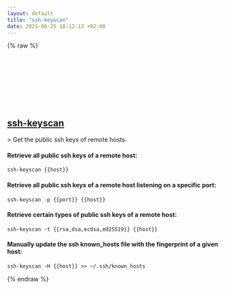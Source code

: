 ```yaml
---
layout: default
title: "ssh-keyscan"
date: 2021-06-25 18:12:13 +02:00
---
```

{% raw %}
<h2 id="ssh-keyscan">
  <a href="/en/common/ssh-keyscan.html">ssh-keyscan</a> <a href="#ssh-keyscan"><svg class="icon">
    <use href="/assets/images/unicode_sprite.svg#link" />
  </svg></a>
</h2>
> Get the public ssh keys of remote hosts.

#### Retrieve all public ssh keys of a remote host:
```shell
ssh-keyscan {{host}}
```
#### Retrieve all public ssh keys of a remote host listening on a specific port:
```shell
ssh-keyscan -p {{port}} {{host}}
```
#### Retrieve certain types of public ssh keys of a remote host:
```shell
ssh-keyscan -t {{rsa,dsa,ecdsa,ed25519}} {{host}}
```
#### Manually update the ssh known_hosts file with the fingerprint of a given host:
```shell
ssh-keyscan -H {{host}} >> ~/.ssh/known_hosts
```
{% endraw %}
